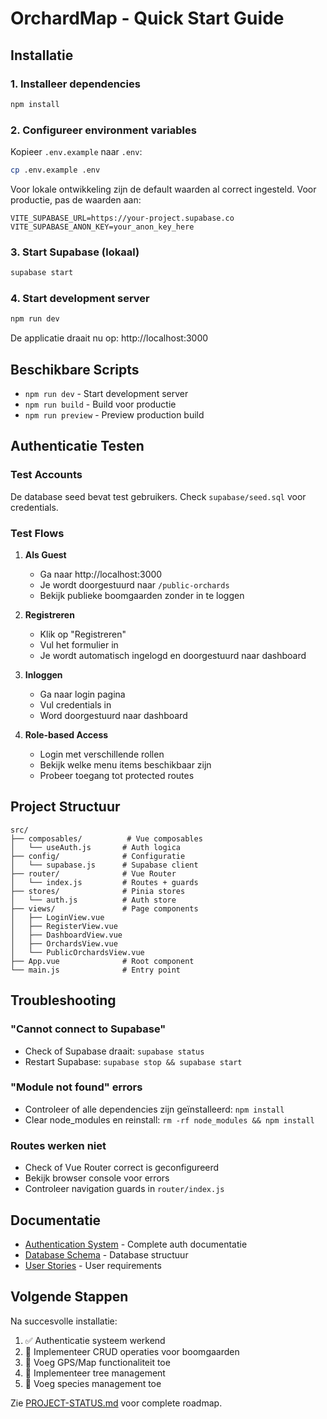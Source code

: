 # OrchardMap - Quick Start Guide

## Installatie

### 1. Installeer dependencies

```bash
npm install
```

### 2. Configureer environment variables

Kopieer `.env.example` naar `.env`:

```bash
cp .env.example .env
```

Voor lokale ontwikkeling zijn de default waarden al correct ingesteld. Voor productie, pas de waarden aan:

```env
VITE_SUPABASE_URL=https://your-project.supabase.co
VITE_SUPABASE_ANON_KEY=your_anon_key_here
```

### 3. Start Supabase (lokaal)

```bash
supabase start
```

### 4. Start development server

```bash
npm run dev
```

De applicatie draait nu op: http://localhost:3000

## Beschikbare Scripts

- `npm run dev` - Start development server
- `npm run build` - Build voor productie
- `npm run preview` - Preview production build

## Authenticatie Testen

### Test Accounts

De database seed bevat test gebruikers. Check `supabase/seed.sql` voor credentials.

### Test Flows

1. **Als Guest**
   - Ga naar http://localhost:3000
   - Je wordt doorgestuurd naar `/public-orchards`
   - Bekijk publieke boomgaarden zonder in te loggen

2. **Registreren**
   - Klik op "Registreren" 
   - Vul het formulier in
   - Je wordt automatisch ingelogd en doorgestuurd naar dashboard

3. **Inloggen**
   - Ga naar login pagina
   - Vul credentials in
   - Word doorgestuurd naar dashboard

4. **Role-based Access**
   - Login met verschillende rollen
   - Bekijk welke menu items beschikbaar zijn
   - Probeer toegang tot protected routes

## Project Structuur

```
src/
├── composables/          # Vue composables
│   └── useAuth.js       # Auth logica
├── config/              # Configuratie
│   └── supabase.js      # Supabase client
├── router/              # Vue Router
│   └── index.js         # Routes + guards
├── stores/              # Pinia stores
│   └── auth.js          # Auth store
├── views/               # Page components
│   ├── LoginView.vue
│   ├── RegisterView.vue
│   ├── DashboardView.vue
│   ├── OrchardsView.vue
│   └── PublicOrchardsView.vue
├── App.vue              # Root component
└── main.js              # Entry point
```

## Troubleshooting

### "Cannot connect to Supabase"

- Check of Supabase draait: `supabase status`
- Restart Supabase: `supabase stop && supabase start`

### "Module not found" errors

- Controleer of alle dependencies zijn geïnstalleerd: `npm install`
- Clear node_modules en reinstall: `rm -rf node_modules && npm install`

### Routes werken niet

- Check of Vue Router correct is geconfigureerd
- Bekijk browser console voor errors
- Controleer navigation guards in `router/index.js`

## Documentatie

- [Authentication System](docs/authentication.md) - Complete auth documentatie
- [Database Schema](docs/database-schema.md) - Database structuur
- [User Stories](docs/user-stories.md) - User requirements

## Volgende Stappen

Na succesvolle installatie:

1. ✅ Authenticatie systeem werkend
2. 🔄 Implementeer CRUD operaties voor boomgaarden
3. 🔄 Voeg GPS/Map functionaliteit toe
4. 🔄 Implementeer tree management
5. 🔄 Voeg species management toe

Zie [PROJECT-STATUS.md](PROJECT-STATUS.md) voor complete roadmap.
